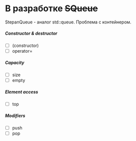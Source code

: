 # В разработке ~~SQueue~~

StepanQueue - аналог std::queue. Проблема с контейнером.

##### Constructor & destructor
* [ ] (constructor)
* [ ] operator=
##### Capacity
* [ ] size
* [ ] empty
##### Element access
* [ ] top
##### Modifiers
* [ ] push
* [ ] pop